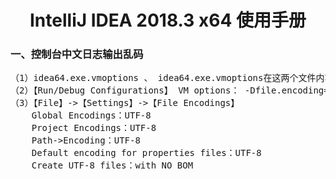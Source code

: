 <h1  align="center">IntelliJ IDEA 2018.3 x64 使用手册</h1>

<h3>一、控制台中文日志输出乱码</h3>
<pre>
（1）idea64.exe.vmoptions 、 idea64.exe.vmoptions在这两个文件内容的末尾分别添加：-Dfile.encoding=UTF-8
（2）【Run/Debug Configurations】 VM options： -Dfile.encoding=UTF-8
（3）【File】->【Settings】->【File Encodings】  
	Global Encodings：UTF-8
	Project Encodings：UTF-8
	Path->Encoding：UTF-8
	Default encoding for properties files：UTF-8
	Create UTF-8 files：with NO BOM
</pre>
